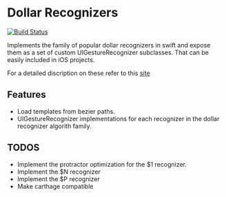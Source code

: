 # Dollar Recognizers 

[![Build Status](https://travis-ci.org/DanielCardonaRojas/DollarGestureRecognizer.svg?branch=master)](https://travis-ci.org/DanielCardonaRojas/DollarGestureRecognizer)

Implements the family of popular dollar recognizers in swift and expose them as a set of custom UIGestureRecognizer
subclasses. That can be easily included in iOS projects.

For a detailed discription on these refer to this [site](http://depts.washington.edu/madlab/proj/dollar/ndollar.html)


## Features

- Load templates from bezier paths.
- UIGestureRecognizer implementations for each recognizer in the dollar recognizer algorith family.

## TODOS

- Implement the protractor optimization for the $1 recognizer.
- Implement the $N recognizer
- Implement the $P recognizer
- Make carthage compatible

